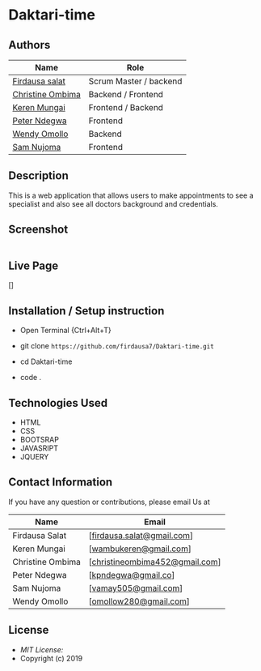 # Daktari-time

## Authors
| Name       |                 Role |
| ------------------ | ------------------------|
| [Firdausa salat](https://github.com/firdausa7)| Scrum Master / backend|      
| [Christine Ombima](https://github.com/ombima452) | Backend / Frontend|
| [Keren Mungai](https://github.com/mungaikeren) | Frontend / Backend|
| [Peter Ndegwa](https://github.com/peterkingori) |Frontend|
| [Wendy Omollo](https://github.com/wendyomollo) | Backend|
| [Sam Nujoma](https://github.com/i-krypt) |  Frontend|

## Description
This is a web application that allows users to make appointments to see a specialist and also see all doctors background and credentials.
## Screenshot
<img src="">

## Live Page 
[]
## Installation / Setup instruction
* Open Terminal {Ctrl+Alt+T}

* git clone ```https://github.com/firdausa7/Daktari-time.git```

* cd Daktari-time

* code . 

## Technologies Used

* HTML 
* CSS
* BOOTSRAP
* JAVASRIPT
* JQUERY

## Contact Information 

If you have any question or contributions, please email Us at 

| Name | Email |
| --- | --- |
| Firdausa Salat |  [firdausa.salat@gmail.com] |
| Keren Mungai | [wambukeren@gmail.com] |
| Christine Ombima | [christineombima452@gmail.com] |
| Peter Ndegwa | [kpndegwa@gmail.co] |
| Sam Nujoma | [vamay505@gmail.com] |
| Wendy Omollo | [omollow280@gmail.com] |


 

## License
* *MIT License:*
* Copyright (c) 2019


